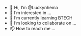 - 👋 Hi, I’m @Luckynhema
- 👀 I’m interested in ...
- 🌱 I’m currently learning BTECH 
- 💞️ I’m looking to collaborate on ...
- 📫 How to reach me ...

<!---
Luckynhema/Luckynhema is a ✨ special ✨ repository because its `README.md` (this file) appears on your GitHub profile.
You can click the Preview link to take a look at your changes.
--->
